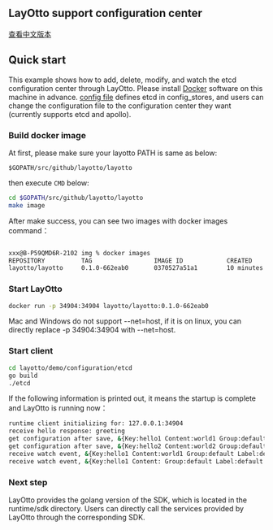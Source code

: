 <h2>LayOtto support configuration center</h2>

[查看中文版本](../../../zh/start/configuration/start.md)

## Quick start

This example shows how to add, delete, modify, and watch the etcd configuration center through LayOtto. Please install [Docker](https://www.docker.com/get-started) software on this machine in advance.
[config file](../../../../configs/runtime_config.json) defines etcd in config_stores, and users can change the configuration file to the configuration center they want (currently supports etcd and apollo).

### Build docker image

At first, please make sure your layotto PATH is same as below:

```
$GOPATH/src/github/layotto/layotto
```

then execute `CMD` below:

```bash
cd $GOPATH/src/github/layotto/layotto  
make image
```

After make success, you can see two images with docker images command：

```bash

xxx@B-P59QMD6R-2102 img % docker images
REPOSITORY          TAG                 IMAGE ID            CREATED             SIZE
layotto/layotto     0.1.0-662eab0       0370527a51a1        10 minutes ago      431MB
```

### Start LayOtto

```bash
docker run -p 34904:34904 layotto/layotto:0.1.0-662eab0
```


Mac and Windows do not support --net=host, if it is on linux, you can directly replace -p 34904:34904 with --net=host.


### Start client

```bash
cd layotto/demo/configuration/etcd
go build
./etcd
```

If the following information is printed out, it means the startup is complete and LayOtto is running now：

```bash
runtime client initializing for: 127.0.0.1:34904
receive hello response: greeting
get configuration after save, &{Key:hello1 Content:world1 Group:default Label:default Tags:map[] Metadata:map[]}
get configuration after save, &{Key:hello2 Content:world2 Group:default Label:default Tags:map[] Metadata:map[]}
receive watch event, &{Key:hello1 Content:world1 Group:default Label:default Tags:map[] Metadata:map[]}
receive watch event, &{Key:hello1 Content: Group:default Label:default Tags:map[] Metadata:map[]}
```

### Next step

LayOtto provides the golang version of the SDK, which is located in the runtime/sdk directory. Users can directly call the services provided by LayOtto through the corresponding SDK.

